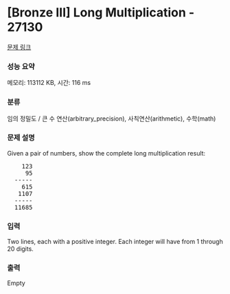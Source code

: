 # [Bronze III] Long Multiplication - 27130 

[문제 링크](https://www.acmicpc.net/problem/27130) 

### 성능 요약

메모리: 113112 KB, 시간: 116 ms

### 분류

임의 정밀도 / 큰 수 연산(arbitrary_precision), 사칙연산(arithmetic), 수학(math)

### 문제 설명

<p>Given a pair of numbers, show the complete long multiplication result:</p>

<pre>    123
     95
  -----
    615
   1107
  -----
  11685
</pre>

### 입력 

 <p>Two lines, each with a positive integer. Each integer will have from 1 through 20 digits.</p>

### 출력 

 Empty

